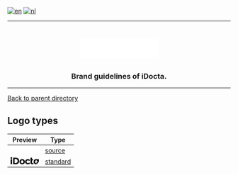 [![en](https://img.shields.io/badge/lang-en-red.svg)](https://github.com/iDocta/brand-guide/blob/main/logo/README.md)
[![nl](https://img.shields.io/badge/lang-nl-green.svg)](https://github.com/iDocta/brand-guide/blob/main/logo/README.nl.md)

---

<h1 align="center">
    <a href="https://www.idocta.be">    
        <picture>
            <source media="(prefers-color-scheme: dark)" srcset="https://raw.githubusercontent.com/iDocta/brand-guide/main/logo/source/white.svg">
            <source media="(prefers-color-scheme: light)" srcset="https://raw.githubusercontent.com/iDocta/brand-guide/main/logo/source/black.svg">
            <img width="175px" alt="Shows a black logo in light color mode and a white one in dark color mode." src="https://raw.githubusercontent.com/iDocta/brand-guide/main/logo/source/black.svg">
        </picture>
    </a> 
</h1>
 
<h3 align="center">Brand guidelines of iDocta.</h3>

---

[Back to parent directory](../README.md)

## Logo types

| Preview                                                                                                              | Type                           |
| -------------------------------------------------------------------------------------------------------------------- | ------------------------------ |
| <img src='https://github.com/iDocta/brand-guide/blob/main/logo/source/black.svg?raw=true' width='64' alt=''/>        | [source](source/README.md)     |
| <img src='https://github.com/iDocta/brand-guide/blob/main/logo/standard/black-2048.png?raw=true' width='64' alt=''/> | [standard](standard/README.md) |
